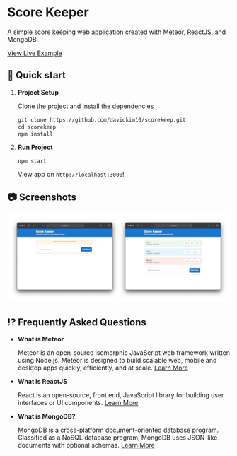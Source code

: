 # Score Keeper

A simple score keeping web application created with Meteor, ReactJS, and MongoDB.

[View Live Example](https://simple-score.herokuapp.com/)

## 🚀 Quick start

1.  **Project Setup**

    Clone the project and install the dependencies

    ```shell
    git clone https://github.com/davidkim10/scorekeep.git
    cd scorekeep
    npm install
    ```

2.  **Run Project**

    ```shell
    npm start
    ```

    View app on `http://localhost:3000`!

## 📷 Screenshots

![Screenshots](./public/screenshot-03.png)

## ⁉️ Frequently Asked Questions

- **What is Meteor**

  Meteor is an open-source isomorphic JavaScript web framework written using Node.js. Meteor is designed to build scalable web, mobile and desktop apps quickly, efficiently, and at scale. <a href="https://www.meteor.com/" target="_blank">Learn More</a>

- **What is ReactJS**

  React is an open-source, front end, JavaScript library for building user interfaces or UI components.
  <a href="https://reactjs.org/" target="_blank">Learn More</a>

- **What is MongoDB?**

  MongoDB is a cross-platform document-oriented database program. Classified as a NoSQL database program, MongoDB uses JSON-like documents with optional schemas. <a href="https://www.mongodb.com/" target="_blank">Learn More</a>
